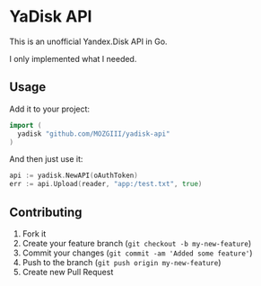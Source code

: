 # YaDisk API

This is an unofficial Yandex.Disk API in Go.

I only implemented what I needed.

## Usage

Add it to your project:

```go
import (
  yadisk "github.com/MOZGIII/yadisk-api"
)
```

And then just use it:

```go
api := yadisk.NewAPI(oAuthToken)
err := api.Upload(reader, "app:/test.txt", true)
```

## Contributing

1. Fork it
2. Create your feature branch (`git checkout -b my-new-feature`)
3. Commit your changes (`git commit -am 'Added some feature'`)
4. Push to the branch (`git push origin my-new-feature`)
5. Create new Pull Request
